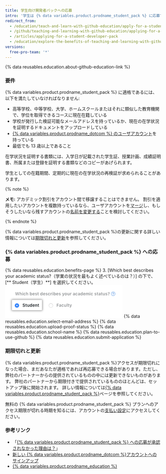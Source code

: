 ```yaml
---
title: 学生向け開発者パックへの応募
intro: '学生は {% data variables.product.prodname_student_pack %} に応募できます。これには {% data variables.product.prodname_dotcom %} パートナーからの特典が含まれます。'
redirect_from:
  - /education/teach-and-learn-with-github-education/apply-for-a-student-developer-pack
  - /github/teaching-and-learning-with-github-education/applying-for-a-student-developer-pack
  - /articles/applying-for-a-student-developer-pack
  - /education/explore-the-benefits-of-teaching-and-learning-with-github-education/apply-for-a-student-developer-pack
versions:
  free-pro-team: '*'
---
```


{% data reusables.education.about-github-education-link %}

### 要件

{% data variables.product.prodname_student_pack %} に適格であるには、以下を満たしていなければなりません:
- 高等学校、中等学校、大学、ホームスクールまたはそれに類似した教育機関で、学位を取得できるコースに現在在籍している
- 学校が発行した検証可能なメールアドレスを持っているか、現在の在学状況を証明するドキュメントをアップロードしている
- [{% data variables.product.prodname_dotcom %} のユーザアカウント](/articles/signing-up-for-a-new-github-account)を持っている
- 最低でも 13 歳以上であること

在学状況を証明する書類には、入学日が記載された学生証、授業計画、成績証明書、所属または登録を証明する書類などのコピーがあげられます。

学生としての在籍期間、定期的に現在の在学状況の再検証が求められることがあります。

{% note %}

**メモ:** アカデミック割引をアカウント間で移譲することはできません。 割引を適用したいアカウントを複数持っているなら、ユーザアカウントを[マージ](/articles/merging-multiple-user-accounts)し、もしそうしたいなら残すアカウントの[名前を変更する](/articles/changing-your-github-username)ことを検討してください。

{% endnote %}

{% data variables.product.prodname_student_pack %}の更新に関する詳しい情報については[期限切れと更新](/education/explore-the-benefits-of-teaching-and-learning-with-github-education/apply-for-a-student-developer-pack/#expiration-and-renewals)を参照してください。

### {% data variables.product.prodname_student_pack %} への応募

{% data reusables.education.benefits-page %}
3. [Which best describes your academic status?（学業の状況を最もよく述べているのは？）] の下で、[** Student（学生）**] を選択してください。 ![学業の状況を選択](/assets/images/help/education/academic-status-student.png)
{% data reusables.education.select-email-address %}
{% data reusables.education.upload-proof-status %}
{% data reusables.education.school-name %}
{% data reusables.education.plan-to-use-github %}
{% data reusables.education.submit-application %}

### 期限切れと更新

{% data variables.product.prodname_student_pack %}アクセスが期限切れになった場合、まだあなたが適格であれば再応募できる場合があります。ただし、弊社のパートナーからの提供されているものの中には更新できないものがあります。 弊社のパートナーから期限付きで提供されているもののほとんどは、セットアップ後に開始されます。 詳しい情報については[{% data variables.product.prodname_student_pack %}](https://education.github.com/pack)ページを参照してください。

無料の {% data variables.product.prodname_student_pack %} プランへのアクセス期限が切れる時期を知るには、アカウントの[支払い設定](https://github.com/settings/billing)にアクセスしてください。

### 参考リンク

- 「[{% data variables.product.prodname_student_pack %} への応募が承認されなかった理由は？](/articles/why-wasn-t-my-application-for-a-student-developer-pack-approved)」
- [新しい {% data variables.product.prodname_dotcom %}アカウントへのサインアップ](/articles/signing-up-for-a-new-github-account)
- [{% data variables.product.prodname_education %}](https://education.github.com)
